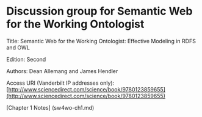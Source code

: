 # Discussion group for Semantic Web for the Working Ontologist

Title: Semantic Web for the Working Ontologist: Effective Modeling in RDFS and OWL

Edition: Second

Authors: Dean Allemang and James Hendler

Access URI (Vanderbilt IP addresses only): [http://www.sciencedirect.com/science/book/9780123859655](http://www.sciencedirect.com/science/book/9780123859655)

[Chapter 1 Notes] (sw4wo-ch1.md)





